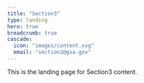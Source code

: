```yaml
---
title: "Section3"
type: landing
hero: true
breadcrumb: true
cascade:
  icon: "images/content.svg"
  email: "section3@gsa.gov"
---
```


This is the landing page for Section3 content.
